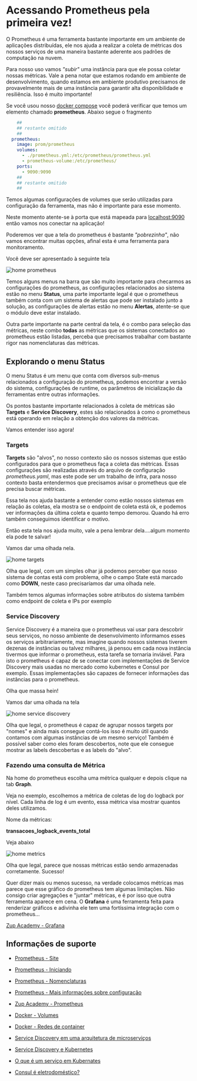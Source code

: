 # Acessando Prometheus pela primeira vez!

O Prometheus é uma ferramenta bastante importante em um ambiente de aplicações distribuídas, ele nos
ajuda a realizar a coleta de métricas dos nossos serviços de uma maneira bastante aderente aos 
padrões de computação na nuvem.

Para nosso uso vamos _"subir"_ uma instância para que ele possa coletar nossas métricas. Vale a pena notar
que estamos rodando em ambiente de desenvolvimento, quando estamos em ambiente produtivo precisamos de provavelmente
mais de uma instância para garantir alta disponibilidade e resiliência. Isso é muito importante!

Se você usou nosso [docker compose](../ops/docker-compose.yaml) você poderá verificar
que temos um elemento chamado **prometheus**. Abaixo segue o fragmento

```yaml
    ##
    ## restante omitido
    ##
  prometheus:
    image: prom/prometheus
    volumes:
      - ./prometheus.yml:/etc/prometheus/prometheus.yml
      - prometheus-volume:/etc/prometheus/
    ports:
      - 9090:9090
    ##
    ## restante omitido
    ##
```

Temos algumas configurações de volumes que serão utilizadas para configuração
da ferramenta, mas não é importante para esse momento.

Neste momento atente-se à porta que está mapeada para [localhost:9090](http://localhost:9090/) então vamos nos conectar
na aplicação!

Poderemos ver que a tela do prometheus é bastante _"pobrezinha"_, não vamos encontrar muitas opções, afinal esta é uma ferramenta
para monitoramento.

Você deve ser apresentado à seguinte tela

![home prometheus](../../images/prometheus.png "home prometheus")

Temos alguns menus na barra que são muito importante para checarmos as configurações do prometheus, as configurações relacionados ao 
sistema estão no menu **Status**, uma parte importante legal é que o prometheus também conta com um sistema de alertas que pode ser instalado
junto a solução, as configurações de alertas estão no menu **Alertas**, atente-se que o módulo deve estar instalado.

Outra parte importante na parte central da tela, é o combo para seleção das métricas, neste combo **todas** as métricas que os sistemas conectados
ao prometheus estão listadas, perceba que precisamos trabalhar com bastante rigor nas nomenclaturas das métricas.

## Explorando o menu Status

O menu Status é um menu que conta com diversos sub-menus relacionados a configuração do prometheus, podemos encontrar a versão do sistema, 
configurações de runtime, os parâmetros de inicialização da ferramentas entre outras informações.

Os pontos bastante importante relacionados à coleta de métricas são **Targets** e **Service Discovery**, estes são relacionados à como o prometheus está operando
em relação a obtenção dos valores da métricas. 

Vamos entender isso agora!

### Targets

**Targets** são "alvos", no nosso contexto são os nossos sistemas que estão configurados para que o prometheus faça a coleta das métricas. Essas
configurações são realizadas através do arquivo de configuração _prometheus.yaml_, mas este pode ser um trabalho de infra, para nosso contexto basta
entendermos que precisamos avisar o prometheus que ele precisa buscar métricas.

Essa tela nos ajuda bastante a entender como estão nossos sistemas em relação ás coletas, ela mostra se o endpoint de coleta está ok, e podemos
ver informações da última coleta e quanto tempo demorou. Quando há erro também conseguimos identificar o motivo.

Então esta tela nos ajuda muito, vale a pena lembrar dela....algum momento ela pode te salvar!

Vamos dar uma olhada nela.

![home targets](../../images/prometheus_targets.png "home targets")

Olha que legal, com um simples olhar já podemos perceber que nosso sistema de contas está com problema, olhe o campo State está marcado
como **DOWN**, neste caso precisaríamos dar uma olhada nele.

Também temos algumas informações sobre atributos do sistema também como endpoint de coleta e IPs por exemplo 

### Service Discovery

Service Discovery é a maneira que o prometheus vai usar para descobrir seus serviços, no nosso ambiente de desenvolvimento informamos esses os serviços
arbitrariamente, mas imagine quando nossos sistemas tiverem dezenas de instâncias ou talvez milhares, já pensou em cada nova instância tivermos
que informar o prometheus, esta tarefa se tornaria inviável. Para isto o prometheus é capaz de se conectar com implementações de Service Discovery
mais usadas no mercado como kubernetes e Consul por exemplo. Essas implementações são capazes de fornecer informações das instâncias para o prometheus.

Olha que massa hein!

Vamos dar uma olhada na tela
   
![home service discovery](../../images/prometheus_service_discovery.png "home service discovery")

Olha que legal, o prometheus é capaz de agrupar nossos targets por "nomes" e ainda mais consegue contá-los isso é muito útil quando contamos com algumas 
instâncias de um mesmo serviço! Também é possível saber como eles foram descobertos, note que ele consegue mostrar as labels descobertas e as
labels do "alvo".

### Fazendo uma consulta de Métrica

Na home do prometheus escolha uma métrica qualquer e depois clique na tab **Graph**. 

Veja no exemplo, escolhemos a métrica de coletas de log do logback por nível. Cada linha de log é um evento, essa métrica visa mostrar quantos deles
utilizamos.

Nome da métricas:

**transacoes_logback_events_total**

Veja abaixo

![home metrics](../../images/sample_prometheus.png "metrics sample")

Olha que legal, parece que nossas métricas estão sendo armazenadas corretamente. Sucesso!

Quer dizer mais ou menos sucesso, na verdade colocamos métricas mas parece que esse gráfico do prometheus tem algumas limitações.
Não consigo criar agregações e "juntar" métricas, e é por isso que outra ferramenta aparece em cena. O **Grafana** é uma ferramenta feita
para renderizar gráficos e adivinha ele tem uma fortíssima integração com o prometheus...

[Zup Academy - Grafana](../informacao_procedural_alterado/../grafana/acessando_grafana.md)

## Informações de suporte

* [Prometheus - Site](https://prometheus.io/)

* [Prometheus - Iniciando](https://prometheus.io/docs/prometheus/latest/getting_started/)

* [Prometheus - Nomenclaturas](https://prometheus.io/docs/practices/naming/)

* [Prometheus - Mais informações sobre configuração](https://prometheus.io/docs/prometheus/latest/configuration/configuration/)

* [Zup Academy - Prometheus](prometheus.md)

* [Docker - Volumes](https://docs.docker.com/storage/volumes/)

* [Docker - Redes de container](https://docs.docker.com/config/containers/container-networking/)


* [Service Discovery em uma arquitetura de microserviços](https://www.nginx.com/blog/service-discovery-in-a-microservices-architecture/)

* [Service Discovery e Kubernetes ](https://kubernetes.io/docs/concepts/services-networking/service/#cloud-native-service-discovery)

* [O que é um serviço em Kubernates](https://kubernetes.io/docs/concepts/services-networking/service/)

* [Consul é eletrodoméstico?](https://www.consul.io/use-cases/service-discovery-and-health-checking)
